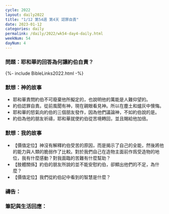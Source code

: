 ```yaml
---
cycle: 2022
layout: daily2022
title: "1/12 第54週 第4天 認罪自責"
date: 2023-01-12
categories: daily
permalink: /daily/2022/wk54-day4-daily.html
weekNum: 54
dayNum: 4
---
```


### 問題：耶和華的回答為何讓約伯自責？

{%- include BibleLinks2022.html -%}

### 默想：神的故事
+ 耶和華責問約伯不可廢棄他所擬定的，也說明他的萬能是人難仰望的。
+ 約伯認罪自責。從前風聞有神，現在親眼看見神。所以在塵土和爐灰中懊悔。
+ 耶和華的怒氣向約伯的三個朋友發作，因為他們議論神，不如約伯說的是。
+ 約伯為他的朋友祈禱，耶和華就使約伯從苦境轉回，並且賜給他加倍。

### 默想：我的故事
+ 【價值定位】神沒有解釋約伯受苦的原因，而是揭示了自己的全能，然後將他的能力與人類的脆弱作了比較。對於我們自己在造物主面前作爲受造物的地位，我有什麼感動？對我面臨的苦難有什麼幫助？
+ 【肢體關係】約伯的朋友所說的並不能安慰約伯，卻顯出他們的不足，為什麼？
+ 【價值定位】我們從約伯記中看到的智慧是什麼？

### 禱告：

### 筆記與生活回應：
